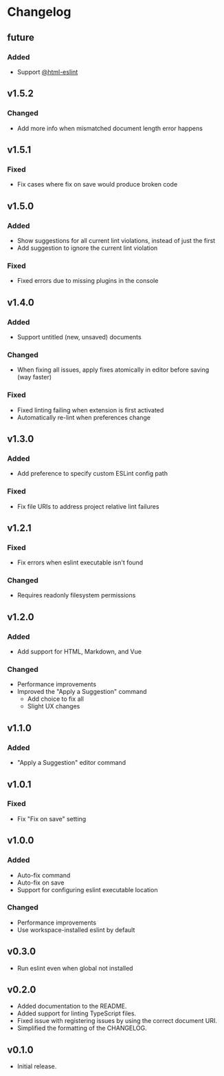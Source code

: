 # Changelog

## future

### Added

- Support [@html-eslint](https://yeonjuan.github.io/html-eslint/docs/getting-started.html)

## v1.5.2

### Changed

- Add more info when mismatched document length error happens

## v1.5.1

### Fixed

- Fix cases where fix on save would produce broken code

## v1.5.0

### Added

- Show suggestions for all current lint violations, instead of just the first
- Add suggestion to ignore the current lint violation

### Fixed

- Fixed errors due to missing plugins in the console

## v1.4.0

### Added

- Support untitled (new, unsaved) documents

### Changed

- When fixing all issues, apply fixes atomically in editor before saving (way faster)

### Fixed

- Fixed linting failing when extension is first activated
- Automatically re-lint when preferences change

## v1.3.0

### Added

- Add preference to specify custom ESLint config path

### Fixed

- Fix file URIs to address project relative lint failures

## v1.2.1

### Fixed

- Fix errors when eslint executable isn't found

### Changed

- Requires readonly filesystem permissions

## v1.2.0

### Added

- Add support for HTML, Markdown, and Vue

### Changed

- Performance improvements
- Improved the "Apply a Suggestion" command
  - Add choice to fix all
  - Slight UX changes

## v1.1.0

### Added

- "Apply a Suggestion" editor command

## v1.0.1

### Fixed

- Fix "Fix on save" setting

## v1.0.0

### Added

- Auto-fix command
- Auto-fix on save
- Support for configuring eslint executable location

### Changed

- Performance improvements
- Use workspace-installed eslint by default

## v0.3.0

- Run eslint even when global not installed

## v0.2.0

- Added documentation to the README.
- Added support for linting TypeScript files.
- Fixed issue with registering issues by using the correct document URI.
- Simplified the formatting of the CHANGELOG.

## v0.1.0

- Initial release.
